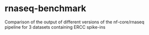 # rnaseq-benchmark
Comparison of the output of different versions of the nf-core/rnaseq pipeline for 3 datasets containing ERCC spike-ins
